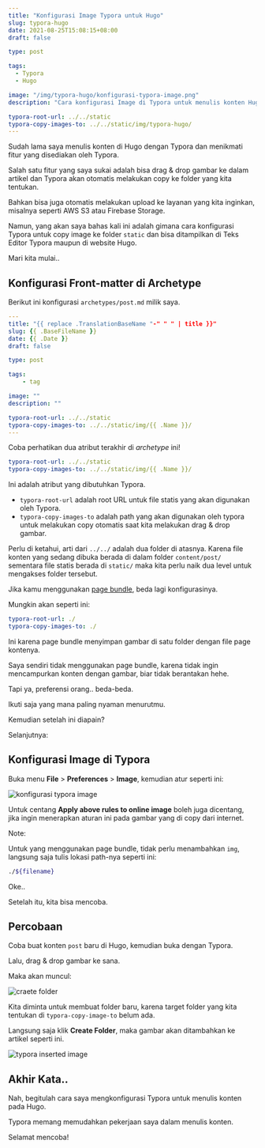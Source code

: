 ```yaml
---
title: "Konfigurasi Image Typora untuk Hugo"
slug: typora-hugo
date: 2021-08-25T15:08:15+08:00
draft: false

type: post

tags:
  - Typora
  - Hugo

image: "/img/typora-hugo/konfigurasi-typora-image.png"
description: "Cara konfigurasi Image di Typora untuk menulis konten Hugo. Sehingga kamu bisa lebih produktif."

typora-root-url: ../../static
typora-copy-images-to: ../../static/img/typora-hugo/
---
```


Sudah lama saya menulis konten di Hugo dengan Typora dan menikmati fitur yang disediakan oleh Typora.

Salah satu fitur yang saya sukai adalah bisa drag & drop gambar ke dalam artikel dan Typora akan otomatis melakukan copy ke folder yang kita tentukan.

Bahkan bisa juga otomatis melakukan upload ke layanan yang kita inginkan, misalnya seperti AWS S3 atau Firebase Storage.

Namun, yang akan saya bahas kali ini adalah gimana cara konfigurasi Typora untuk copy image ke folder `static` dan bisa ditampilkan di Teks Editor Typora maupun di website Hugo.

Mari kita mulai..

## Konfigurasi Front-matter di Archetype

Berikut ini konfigurasi `archetypes/post.md` milik saya.

```yaml
---
title: "{{ replace .TranslationBaseName "-" " " | title }}"
slug: {{ .BaseFileName }}
date: {{ .Date }}
draft: false

type: post

tags:
    - tag

image: ""
description: ""

typora-root-url: ../../static
typora-copy-images-to: ../../static/img/{{ .Name }}/
---
```

Coba perhatikan dua atribut terakhir di *archetype* ini!

```yaml
typora-root-url: ../../static
typora-copy-images-to: ../../static/img/{{ .Name }}/
```

Ini adalah atribut yang dibutuhkan Typora.

- `typora-root-url` adalah root URL untuk file statis yang akan digunakan oleh Typora.
- `typora-copy-images-to` adalah path yang akan digunakan oleh typora untuk melakukan copy otomatis saat kita melakukan drag & drop gambar.

Perlu di ketahui, arti dari `../../` adalah dua folder di atasnya. Karena file konten yang sedang dibuka berada di dalam folder `content/post/` sementara file statis berada di `static/` maka kita perlu naik dua level untuk mengakses folder tersebut.

Jika kamu menggunakan [page bundle](https://gohugo.io/content-management/page-bundles/), beda lagi konfigurasinya.

Mungkin akan seperti ini:

```yaml
typora-root-url: ./
typora-copy-images-to: ./
```

Ini karena page bundle menyimpan gambar di satu folder dengan file page kontenya.

Saya sendiri tidak menggunakan page bundle, karena tidak ingin mencampurkan konten dengan gambar, biar tidak berantakan hehe.

Tapi ya, preferensi orang.. beda-beda.

Ikuti saja yang mana paling nyaman menurutmu.

Kemudian setelah ini diapain?

Selanjutnya:

## Konfigurasi Image di Typora

Buka menu **File** > **Preferences** > **Image**, kemudian atur seperti ini:

![konfigurasi typora image](/img/typora-hugo/konfigurasi-typora-image.png)

Untuk centang **Apply above rules to online image** boleh juga dicentang, jika ingin menerapkan aturan ini pada gambar yang di copy dari internet.

Note:

Untuk yang menggunakan page bundle, tidak perlu menambahkan `img`, langsung saja tulis lokasi path-nya seperti ini:

```bash
./${filename}
```

Oke..

Setelah itu, kita bisa mencoba.

## Percobaan

Coba buat konten `post` baru di Hugo, kemudian buka dengan Typora.

Lalu, drag & drop gambar ke sana.

Maka akan muncul:

![craete folder](/img/typora-hugo/craete-folder.png)

Kita diminta untuk membuat folder baru, karena target folder yang kita tentukan di `typora-copy-image-to` belum ada.

Langsung saja klik **Create Folder**, maka gambar akan ditambahkan ke artikel seperti ini.

![typora inserted image](/img/typora-hugo/typora-inserted-image.png)

## Akhir Kata..

Nah, begitulah cara saya mengkonfigurasi Typora untuk menulis konten pada Hugo.

Typora memang memudahkan pekerjaan saya dalam menulis konten.

Selamat mencoba!